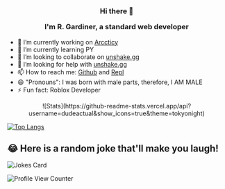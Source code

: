 <h3 align="center">
Hi there 👋

I'm R. Gardiner, a standard web developer
</h3>

- 🔭 I’m currently working on [Arccticy](https://www.arccticy.repl.co)
- 🌱 I’m currently learning PY
- 👯 I’m looking to collaborate on [unshake.gg](https://replit.com/team/unshake)
- 🤔 I’m looking for help with [unshake.gg](https://replit.com/team/unshake)
- 📫 How to reach me: [Github](https://github.com/dudeactual) and [Repl](https://replit.com/@dudeactualdev)
- 😄 "Pronouns": I was born with male parts, therefore, I AM MALE
- ⚡ Fun fact: Roblox Developer

<p align="center">
![Stats](https://github-readme-stats.vercel.app/api?username=dudeactual&show_icons=true&theme=tokyonight)

[![Top Langs](https://github-readme-stats.vercel.app/api/top-langs/?username=dudeactual&layout=compact&theme=tokyonight)](https://github.com/anuraghazra/github-readme-stats)

## 😂 Here is a random joke that'll make you laugh!
![Jokes Card](https://readme-jokes.vercel.app/api)

![Profile View Counter](https://komarev.com/ghpvc/?username=dudeactual)

</p>
